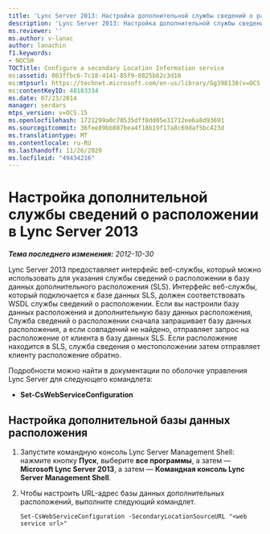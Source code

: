 ```yaml
---
title: 'Lync Server 2013: Настройка дополнительной службы сведений о расположении'
description: 'Lync Server 2013: Настройка дополнительной службы сведений о расположении.'
ms.reviewer: ''
ms.author: v-lanac
author: lanachin
f1.keywords:
- NOCSH
TOCTitle: Configure a secondary Location Information service
ms:assetid: 083ffbc6-7c18-4141-85f9-8825b62c3d10
ms:mtpsurl: https://technet.microsoft.com/en-us/library/Gg398138(v=OCS.15)
ms:contentKeyID: 48183334
ms.date: 07/23/2014
manager: serdars
mtps_version: v=OCS.15
ms.openlocfilehash: 1721299a0c70535dff8dd05e31712ee6a8d93691
ms.sourcegitcommit: 36fee89bb887bea4f18b19f17a8c69daf5bc423d
ms.translationtype: MT
ms.contentlocale: ru-RU
ms.lasthandoff: 11/26/2020
ms.locfileid: "49434216"
---
```

# <a name="configure-a-secondary-location-information-service-in-lync-server-2013"></a>Настройка дополнительной службы сведений о расположении в Lync Server 2013

<div data-xmlns="http://www.w3.org/1999/xhtml">

<div class="topic" data-xmlns="http://www.w3.org/1999/xhtml" data-msxsl="urn:schemas-microsoft-com:xslt" data-cs="https://msdn.microsoft.com/">

<div data-asp="https://msdn2.microsoft.com/asp">



</div>

<div id="mainSection">

<div id="mainBody">

<span> </span>

_**Тема последнего изменения:** 2012-10-30_

Lync Server 2013 предоставляет интерфейс веб-службы, который можно использовать для указания службы сведений о расположении в базу данных дополнительного расположения (SLS). Интерфейс веб-службы, который подключается к базе данных SLS, должен соответствовать WSDL службы сведений о расположении. Если вы настроили базу данных расположения и дополнительную базу данных расположения, Служба сведений о расположении сначала запрашивает базу данных расположения, а если совпадений не найдено, отправляет запрос на расположение от клиента в базу данных SLS. Если расположение находится в SLS, служба сведения о местоположении затем отправляет клиенту расположение обратно.

Подробности можно найти в документации по оболочке управления Lync Server для следующего командлета:

  - **Set-CsWebServiceConfiguration**

<div>

## <a name="to-configure-secondary-location-database"></a>Настройка дополнительной базы данных расположения

1.  Запустите командную консоль Lync Server Management Shell: нажмите кнопку **Пуск**, выберите **все программы**, а затем — **Microsoft Lync Server 2013**, а затем — **Командная консоль Lync Server Management Shell**.

2.  Чтобы настроить URL-адрес базы данных дополнительных расположений, выполните следующий командлет.
    
        Set-CsWebServiceConfiguration -SecondaryLocationSourceURL "<web service url>" 

</div>

</div>

<span> </span>

</div>

</div>

</div>

